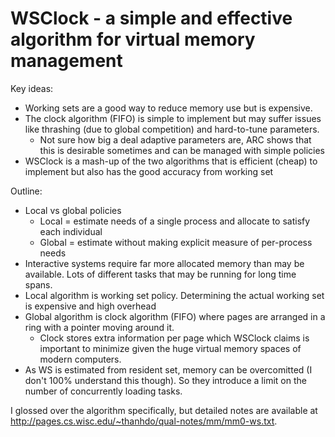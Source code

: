# WSClock - a simple and effective algorithm for virtual memory management
Key ideas:
* Working sets are a good way to reduce memory use but is expensive.
* The clock algorithm (FIFO) is simple to implement but may suffer issues like thrashing (due to global competition) and hard-to-tune parameters.
  * Not sure how big a deal adaptive parameters are, ARC shows that this is desirable sometimes and can be managed with simple policies
* WSClock is a mash-up of the two algorithms that is efficient (cheap) to implement but also has the good accuracy from working set

Outline:
* Local vs global policies
  * Local = estimate needs of a single process and allocate to satisfy each individual
  * Global = estimate without making explicit measure of per-process needs
* Interactive systems require far more allocated memory than may be available. Lots of different tasks that may be running for long time spans.
* Local algorithm is working set policy. Determining the actual working set is expensive and high overhead
* Global algorithm is clock algorithm (FIFO) where pages are arranged in a ring with a pointer moving around it.
  * Clock stores extra information per page which WSClock claims is important to minimize given the huge virtual memory spaces of modern computers.
* As WS is estimated from resident set, memory can be overcomitted (I don't 100% understand this though). So they introduce a limit on the number of concurrently loading tasks.

I glossed over the algorithm specifically, but detailed notes are available at http://pages.cs.wisc.edu/~thanhdo/qual-notes/mm/mm0-ws.txt.